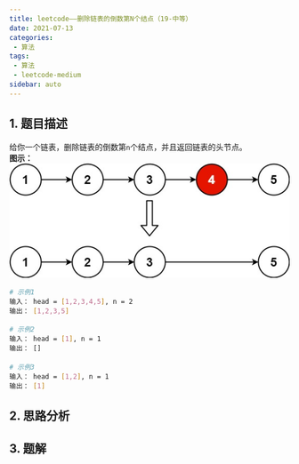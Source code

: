 ```yaml
---
title: leetcode——删除链表的倒数第N个结点（19-中等）
date: 2021-07-13
categories:
 - 算法
tags:
 - 算法
 - leetcode-medium
sidebar: auto
--- 
```


## 1. 题目描述
给你一个链表，删除链表的倒数第`n`个结点，并且返回链表的头节点。  
**图示：**  
![](../images/algorithm-002.jpeg)  

```bash
# 示例1
输入： head = [1,2,3,4,5], n = 2
输出： [1,2,3,5]

# 示例2
输入： head = [1], n = 1
输出： []

# 示例3
输入： head = [1,2], n = 1
输出： [1]
```
## 2. 思路分析
## 3. 题解
